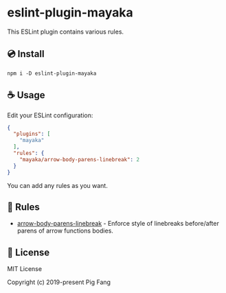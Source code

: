 # eslint-plugin-mayaka

This ESLint plugin contains various rules.

## 💿 Install

```
npm i -D eslint-plugin-mayaka
```

## ☕ Usage

Edit your ESLint configuration:

```json
{
  "plugins": [
    "mayaka"
  ],
  "rules": {
    "mayaka/arrow-body-parens-linebreak": 2
  }
}
```

You can add any rules as you want.

## 🚦 Rules

- [arrow-body-parens-linebreak](docs/arrow-body-parens-linebreak.md) - Enforce style of linebreaks before/after parens of arrow functions bodies.

## 📃 License

MIT License

Copyright (c) 2019-present Pig Fang

